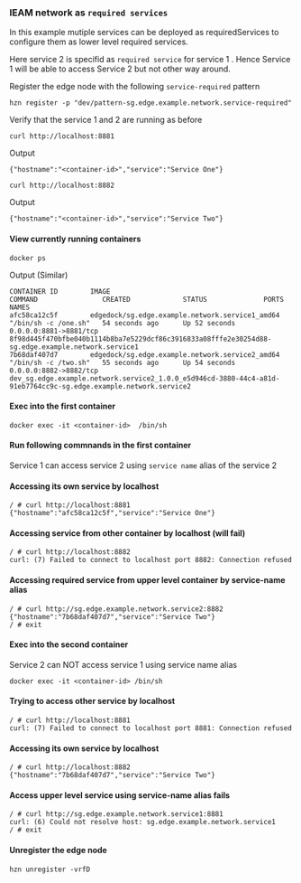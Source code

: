 ### IEAM network as `required services`
In this example mutiple services can be deployed as requiredServices to configure them as lower level required services.

Here service 2 is specifid as `required service` for service 1 . Hence Service 1 will be able to access Service 2 but not other way around. 

Register the edge node with the following `service-required` pattern
```
hzn register -p "dev/pattern-sg.edge.example.network.service-required"
```

Verify that the service 1 and 2 are running as before
```
curl http://localhost:8881
```
Output
```
{"hostname":"<container-id>","service":"Service One"}
```
```
curl http://localhost:8882
```
Output
```
{"hostname":"<container-id>","service":"Service Two"}
```
#### View currently running containers
```
docker ps
```
Output (Similar)
```
CONTAINER ID        IMAGE                                             COMMAND                CREATED             STATUS              PORTS                    NAMES
afc58ca12c5f        edgedock/sg.edge.example.network.service1_amd64   "/bin/sh -c /one.sh"   54 seconds ago      Up 52 seconds       0.0.0.0:8881->8881/tcp   8f98d445f470bfbe040b1114b8ba7e5229dcf86c3916833a08fffe2e30254d88-sg.edge.example.network.service1
7b68daf407d7        edgedock/sg.edge.example.network.service2_amd64   "/bin/sh -c /two.sh"   55 seconds ago      Up 54 seconds       0.0.0.0:8882->8882/tcp   dev_sg.edge.example.network.service2_1.0.0_e5d946cd-3880-44c4-a81d-91eb7764cc9c-sg.edge.example.network.service2
```
#### Exec into the first container
```
docker exec -it <container-id>  /bin/sh
````
#### Run following commnands in the first container
Service 1 can access service 2 using `service name` alias of the service 2

#### Accessing its own service by localhost
```
/ # curl http://localhost:8881
{"hostname":"afc58ca12c5f","service":"Service One"}
```
#### Accessing service from other container by localhost (will fail)
```
/ # curl http://localhost:8882
curl: (7) Failed to connect to localhost port 8882: Connection refused
```
#### Accessing required service from upper level container by service-name alias
```
/ # curl http://sg.edge.example.network.service2:8882
{"hostname":"7b68daf407d7","service":"Service Two"}
/ # exit
```

#### Exec into the second container
Service 2 can NOT access service 1 using service name alias
```
docker exec -it <container-id> /bin/sh
```
#### Trying to access other service by localhost
```
/ # curl http://localhost:8881
curl: (7) Failed to connect to localhost port 8881: Connection refused
```
#### Accessing its own service by localhost
```
/ # curl http://localhost:8882
{"hostname":"7b68daf407d7","service":"Service Two"}
```
#### Access upper level service using service-name alias fails
```
/ # curl http://sg.edge.example.network.service1:8881
curl: (6) Could not resolve host: sg.edge.example.network.service1
/ # exit
```

#### Unregister the edge node
```
hzn unregister -vrfD
```
